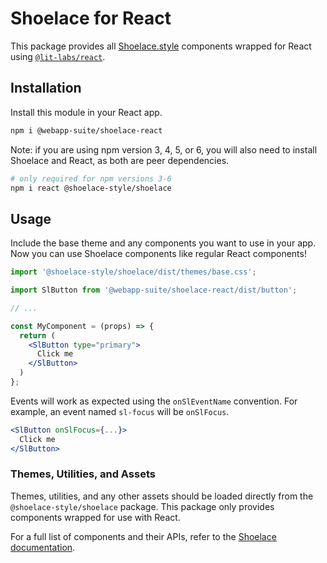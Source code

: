 # Shoelace for React

This package provides all [Shoelace.style](https://shoelace.style/) components wrapped for React using [`@lit-labs/react`](https://www.npmjs.com/package/@lit-labs/react).

## Installation

Install this module in your React app.

```bash
npm i @webapp-suite/shoelace-react
```

Note: if you are using npm version 3, 4, 5, or 6, you will also need to install Shoelace and React, as both are peer dependencies.

```bash
# only required for npm versions 3-6
npm i react @shoelace-style/shoelace
```

## Usage

Include the base theme and any components you want to use in your app. Now you can use Shoelace components like regular React components!

```jsx
import '@shoelace-style/shoelace/dist/themes/base.css';

import SlButton from '@webapp-suite/shoelace-react/dist/button';

// ...

const MyComponent = (props) => {
  return (
    <SlButton type="primary">
      Click me
    </SlButton>
  )
};
```

Events will work as expected using the `onSlEventName` convention. For example, an event named `sl-focus` will be `onSlFocus`.

```jsx
<SlButton onSlFocus={...}>
  Click me
</SlButton>
```

### Themes, Utilities, and Assets

Themes, utilities, and any other assets should be loaded directly from the `@shoelace-style/shoelace` package. This package only provides components wrapped for use with React.

For a full list of components and their APIs, refer to the [Shoelace documentation](https://shoelace.style/).
